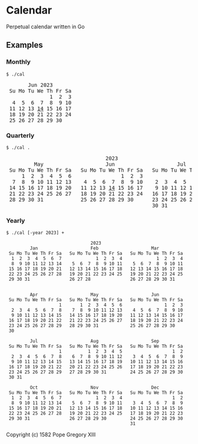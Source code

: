 # Calendar
Perpetual calendar written in Go

## Examples

### Monthly
`$ ./cal`
<pre>
       Jun 2023
 Su Mo Tu We Th Fr Sa
              1  2  3
  4  5  6  7  8  9 10
 11 12 13 <u>14</u> 15 16 17
 18 19 20 21 22 23 24
 25 26 27 28 29 30
</pre>
### Quarterly
`$ ./cal .`
<pre>
                                2023
         May                    Jun                    Jul          
 Su Mo Tu We Th Fr Sa   Su Mo Tu We Th Fr Sa   Su Mo Tu We Th Fr Sa 
     1  2  3  4  5  6                1  2  3                      1 
  7  8  9 10 11 12 13    4  5  6  7  8  9 10    2  3  4  5  6  7  8 
 14 15 16 17 18 19 20   11 12 13 <u>14</u> 15 16 17    9 10 11 12 13 14 15 
 21 22 23 24 25 26 27   18 19 20 21 22 23 24   16 17 18 19 20 21 22 
 28 29 30 31            25 26 27 28 29 30      23 24 25 26 27 28 29 
                                               30 31                
</pre>
### Yearly
`$ ./cal [-year 2023] +`
```
                                2023
         Jan                    Feb                    Mar           
 Su Mo Tu We Th Fr Sa   Su Mo Tu We Th Fr Sa   Su Mo Tu We Th Fr Sa  
  1  2  3  4  5  6  7             1  2  3  4             1  2  3  4  
  8  9 10 11 12 13 14    5  6  7  8  9 10 11    5  6  7  8  9 10 11  
 15 16 17 18 19 20 21   12 13 14 15 16 17 18   12 13 14 15 16 17 18  
 22 23 24 25 26 27 28   19 20 21 22 23 24 25   19 20 21 22 23 24 25  
 29 30 31               26 27 28               26 27 28 29 30 31     
                                                                     

         Apr                    May                    Jun           
 Su Mo Tu We Th Fr Sa   Su Mo Tu We Th Fr Sa   Su Mo Tu We Th Fr Sa  
                    1       1  2  3  4  5  6                1  2  3  
  2  3  4  5  6  7  8    7  8  9 10 11 12 13    4  5  6  7  8  9 10  
  9 10 11 12 13 14 15   14 15 16 17 18 19 20   11 12 13 14 15 16 17  
 16 17 18 19 20 21 22   21 22 23 24 25 26 27   18 19 20 21 22 23 24  
 23 24 25 26 27 28 29   28 29 30 31            25 26 27 28 29 30     
 30                                                                  

         Jul                    Aug                    Sep           
 Su Mo Tu We Th Fr Sa   Su Mo Tu We Th Fr Sa   Su Mo Tu We Th Fr Sa  
                    1          1  2  3  4  5                   1  2  
  2  3  4  5  6  7  8    6  7  8  9 10 11 12    3  4  5  6  7  8  9  
  9 10 11 12 13 14 15   13 14 15 16 17 18 19   10 11 12 13 14 15 16  
 16 17 18 19 20 21 22   20 21 22 23 24 25 26   17 18 19 20 21 22 23  
 23 24 25 26 27 28 29   27 28 29 30 31         24 25 26 27 28 29 30  
 30 31                                                               

         Oct                    Nov                    Dec           
 Su Mo Tu We Th Fr Sa   Su Mo Tu We Th Fr Sa   Su Mo Tu We Th Fr Sa  
  1  2  3  4  5  6  7             1  2  3  4                   1  2  
  8  9 10 11 12 13 14    5  6  7  8  9 10 11    3  4  5  6  7  8  9  
 15 16 17 18 19 20 21   12 13 14 15 16 17 18   10 11 12 13 14 15 16  
 22 23 24 25 26 27 28   19 20 21 22 23 24 25   17 18 19 20 21 22 23  
 29 30 31               26 27 28 29 30         24 25 26 27 28 29 30  
                                               31                    
```

Copyright (c) 1582 Pope Gregory XIII 
